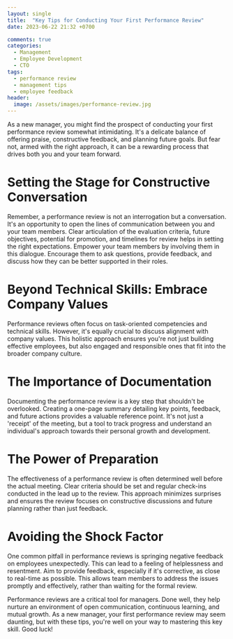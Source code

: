 ```yaml
---
layout: single
title:  "Key Tips for Conducting Your First Performance Review"
date: 2023-06-22 21:32 +0700

comments: true
categories:
  - Management
  - Employee Development
  - CTO
tags:
  - performance review
  - management tips
  - employee feedback
header:
  image: /assets/images/performance-review.jpg
---
```



As a new manager, you might find the prospect of conducting your first performance review somewhat intimidating. It's a delicate balance of offering praise, constructive feedback, and planning future goals. But fear not, armed with the right approach, it can be a rewarding process that drives both you and your team forward.

# Setting the Stage for Constructive Conversation

Remember, a performance review is not an interrogation but a conversation. It's an opportunity to open the lines of communication between you and your team members. Clear articulation of the evaluation criteria, future objectives, potential for promotion, and timelines for review helps in setting the right expectations. Empower your team members by involving them in this dialogue. Encourage them to ask questions, provide feedback, and discuss how they can be better supported in their roles.

# Beyond Technical Skills: Embrace Company Values

Performance reviews often focus on task-oriented competencies and technical skills. However, it's equally crucial to discuss alignment with company values. This holistic approach ensures you're not just building effective employees, but also engaged and responsible ones that fit into the broader company culture.

# The Importance of Documentation

Documenting the performance review is a key step that shouldn't be overlooked. Creating a one-page summary detailing key points, feedback, and future actions provides a valuable reference point. It's not just a 'receipt' of the meeting, but a tool to track progress and understand an individual's approach towards their personal growth and development.

# The Power of Preparation

The effectiveness of a performance review is often determined well before the actual meeting. Clear criteria should be set and regular check-ins conducted in the lead up to the review. This approach minimizes surprises and ensures the review focuses on constructive discussions and future planning rather than just feedback.

# Avoiding the Shock Factor

One common pitfall in performance reviews is springing negative feedback on employees unexpectedly. This can lead to a feeling of helplessness and resentment. Aim to provide feedback, especially if it's corrective, as close to real-time as possible. This allows team members to address the issues promptly and effectively, rather than waiting for the formal review.

Performance reviews are a critical tool for managers. Done well, they help nurture an environment of open communication, continuous learning, and mutual growth. As a new manager, your first performance review may seem daunting, but with these tips, you're well on your way to mastering this key skill. Good luck!
